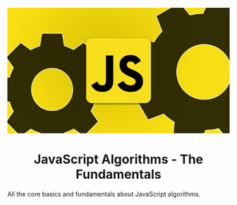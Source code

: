 <p align="center"><img width="600" src="img/js-algo-thumb.jpg"></p>

<h1 align="center">JavaScript Algorithms - The Fundamentals</h1>

All the core basics and fundamentals about JavaScript algorithms.
